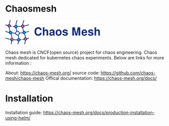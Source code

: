 # Chaosmesh

![Alt text](image.png)

Chaos mesh is CNCF(open source) project for chaos engineering. Chaos mesh dedicated  for kubernetes chaos experiments. Below are links for more information :

About: https://chaos-mesh.org/
source code: https://github.com/chaos-mesh/chaos-mesh
Offical documentation: https://chaos-mesh.org/docs/


# Installation

Installation guide: https://chaos-mesh.org/docs/production-installation-using-helm/